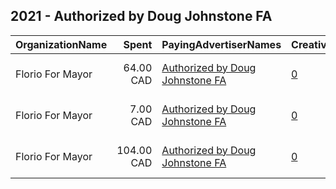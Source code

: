 ## 2021 - Authorized by Doug Johnstone FA 
|OrganizationName|Spent|PayingAdvertiserNames|CreativeUrls|Impressions|Genders|AgeBrackets|CountryCodes|BillingAddresses|CandidateBallotInformation|
|:---|---:|:---|:---|---:|:---|:---|:---|:---|:---|
|Florio For Mayor|64.00 CAD|[Authorized by Doug Johnstone FA](2021/Authorized_by_Doug_Johnstone_FA.md)|[0](https://www.snap.com/political-ads/asset/c5c1dc75302dc789a7db983ccfb21c2a9bd127f8f52a6e31517c494c3bd6f493?mediaType=jpeg)|5,804||17+|canada|"1405 Columbia Road,Castlegar,V1N 4M1,CA"|Florio Vassilakakis|
|Florio For Mayor|7.00 CAD|[Authorized by Doug Johnstone FA](2021/Authorized_by_Doug_Johnstone_FA.md)|[0](https://www.snap.com/political-ads/asset/1a202a85b54e07d8861e4c9ab06811221aab79470a40c65b92baabebd84db019?mediaType=jpeg)|757||17+|canada|"1405 Columbia Road,Castlegar,V1N 4M1,CA"|Florio Vassilakakis|
|Florio For Mayor|104.00 CAD|[Authorized by Doug Johnstone FA](2021/Authorized_by_Doug_Johnstone_FA.md)|[0](https://www.snap.com/political-ads/asset/5e2841d8af9d0cafed02ffd67b3c5db65d030d22c065838ad0bd9dddb360f9e3?mediaType=jpeg)|9,061||18+|canada|"1405 Columbia Road,Castlegar,V1N 4M1,CA"|Florio Vassilakakis|
